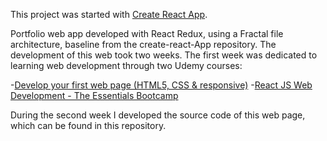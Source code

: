 This project was started with [Create React App](https://github.com/facebook/create-react-app).

Portfolio web app developed with React Redux, using a Fractal file architecture, baseline from the create-react-App repository. The development of this web took two weeks. The first week was dedicated to learning web development through two Udemy courses:

-[Develop your first web page (HTML5, CSS & responsive)](https://www.udemy.com/realiza-tu-primer-pagina-web-hmtl5-css-responsive/)
-[React JS Web Development - The Essentials Bootcamp](https://www.udemy.com/react-js-and-redux-mastering-web-apps/)

During the second week I developed the source code of this web page, which can be found in this repository.
